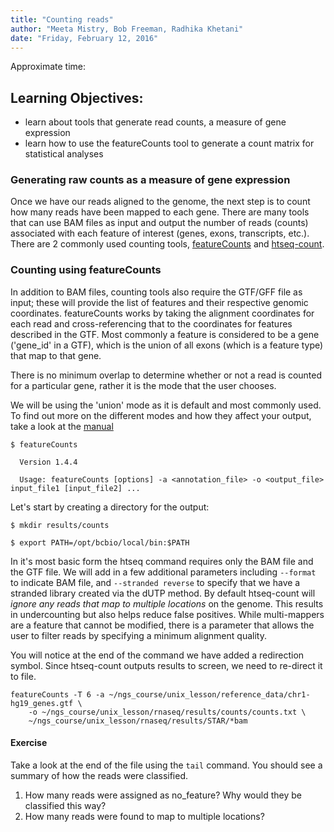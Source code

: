 ```yaml
---
title: "Counting reads"
author: "Meeta Mistry, Bob Freeman, Radhika Khetani"
date: "Friday, February 12, 2016"
---
```


Approximate time: 

## Learning Objectives:

* learn about tools that generate read counts, a measure of gene expression
* learn how to use the featureCounts tool to generate a count matrix for statistical analyses


### Generating raw counts as a measure of gene expression
Once we have our reads aligned to the genome, the next step is to count how many reads have been mapped to each gene. There are many tools that can use BAM files as input and output the number of reads (counts) associated with each feature of interest (genes, exons, transcripts, etc.). There are 2 commonly used counting tools, [featureCounts](http://bioinf.wehi.edu.au/featureCounts/) and [htseq-count](http://www-huber.embl.de/users/anders/HTSeq/doc/count.html). 



### Counting using featureCounts
In addition to BAM files, counting tools also require the GTF/GFF file as input; these will provide the list of features and their respective genomic coordinates. featureCounts works by taking the alignment coordinates for each read and cross-referencing that to the coordinates for features described in the GTF. Most commonly a feature is considered to be a gene ('gene_id' in a GTF), which is the union of all exons (which is a feature type) that map to that gene. 

There is no minimum overlap to determine whether or not a read is counted for a particular gene, rather it is the mode that the user chooses. 


We will be using the 'union' mode as it is default and most commonly used. To find out more on the different modes and how they affect your output, take a look at the [manual](http://www-huber.embl.de/users/anders/HTSeq/doc/count.html)
	
	$ featureCounts 

	  Version 1.4.4

	  Usage: featureCounts [options] -a <annotation_file> -o <output_file> input_file1 [input_file2] ... 



Let's start by creating a directory for the output:

	$ mkdir results/counts

	$ export PATH=/opt/bcbio/local/bin:$PATH


In it's most basic form the htseq command requires only the BAM file and the GTF file. We will add in a few additional parameters including `--format` to indicate BAM file, and `--stranded reverse` to specify that we have a stranded library created via the dUTP method. By default htseq-count will _ignore any reads that map to multiple locations_ on the genome. This results in undercounting but also helps reduce false positives. While multi-mappers are a feature that cannot be modified, there is a parameter that allows the user to filter reads by specifying a minimum alignment quality. 

You will notice at the end of the command we have added a redirection symbol. Since htseq-count outputs results to screen, we need to re-direct it to file.

	featureCounts -T 6 -a ~/ngs_course/unix_lesson/reference_data/chr1-hg19_genes.gtf \
		-o ~/ngs_course/unix_lesson/rnaseq/results/counts/counts.txt \
		~/ngs_course/unix_lesson/rnaseq/results/STAR/*bam


#### Exercise
Take a look at the end of the file using the `tail` command. You should see a summary of how the reads were classified. 

1. How many reads were assigned as no_feature? Why would they be classified this way?
2. How many reads were found to map to multiple locations?






